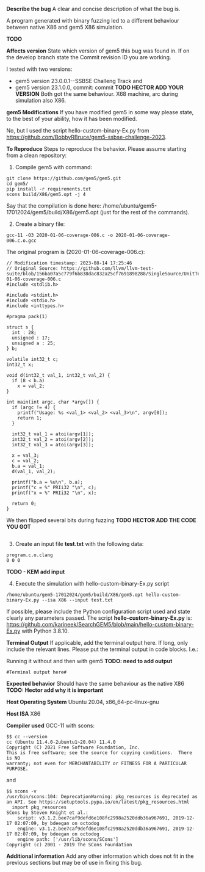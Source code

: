 **Describe the bug**
A clear and concise description of what the bug is.

A program generated with binary fuzzing led to a different behaviour between native X86 and gem5 X86 simulation.

**TODO**


**Affects version**
State which version of gem5 this bug was found in. If on the develop branch state the Commit revision ID you are working.

I tested with two versions:
 - gem5 version 23.0.0.1--SSBSE Challeng Track and 
 - gem5 version 23.1.0.0, commit: commit **TODO HECTOR ADD YOUR VERSION**
Both got the same behaviour. X68 machine, arc during simulation also X86.


**gem5 Modifications**
If you have modified gem5 in some way please state, to the best of your ability, how it has been modified.

No, but I used the script hello-custom-binary-Ex.py from https://github.com/BobbyRBruce/gem5-ssbse-challenge-2023.

**To Reproduce**
Steps to reproduce the behavior. Please assume starting from a clean repository:

1. Compile gem5 with command:
```
git clone https://github.com/gem5/gem5.git
cd gem5/
pip install -r requirements.txt
scons build/X86/gem5.opt -j 4
```
Say that the compilation is done here: /home/ubuntu/gem5-17012024/gem5/build/X86/gem5.opt (just for the rest of the commands).

2. Create a binary file:
```
gcc-11 -O3 2020-01-06-coverage-006.c -o 2020-01-06-coverage-006.c.o.gcc

```
The original program is (2020-01-06-coverage-006.c):
```
// Modification timestamp: 2023-08-14 17:25:46
// Original Source: https://github.com/llvm/llvm-test-suite/blob/156ba07a5c779f6b838dac832a25cf7691898288/SingleSource/UnitTests/2020-01-06-coverage-006.c
#include <stdlib.h>

#include <stdint.h>
#include <stdio.h>
#include <inttypes.h>

#pragma pack(1)

struct s {
  int : 28;
  unsigned : 17;
  unsigned a : 25;
} b;

volatile int32_t c;
int32_t x;

void d(int32_t val_1, int32_t val_2) {
  if (8 < b.a)
    x = val_2;
}

int main(int argc, char *argv[]) {
  if (argc != 4) {
    printf("Usage: %s <val_1> <val_2> <val_3>\n", argv[0]);
    return 1;
  }

  int32_t val_1 = atoi(argv[1]);
  int32_t val_2 = atoi(argv[2]);
  int32_t val_3 = atoi(argv[3]);

  x = val_3;
  c = val_2;
  b.a = val_1;
  d(val_1, val_2);

  printf("b.a = %u\n", b.a);
  printf("c = %" PRIi32 "\n", c);
  printf("x = %" PRIi32 "\n", x);

  return 0;
}
```
We then flipped several bits during fuzzing **TODO HECTOR ADD THE CODE YOU GOT**
```
```

3. Create an input file **test.txt** with the following data:
```
program.c.o.clang
0 0 0
```
**TODO - KEM add input**

4. Execute the simulation with hello-custom-binary-Ex.py script
```
/home/ubuntu/gem5-17012024/gem5/build/X86/gem5.opt hello-custom-binary-Ex.py --isa X86 --input test.txt
```

If possible, please include the Python configuration script used and state clearly any parameters passed.
The script **hello-custom-binary-Ex.py** is: https://github.com/karineek/SearchGEM5/blob/main/hello-custom-binary-Ex.py
with Python 3.8.10.

**Terminal Output**
If applicable, add the terminal output here. If long, only include the relevant lines.
Please put the terminal output in code blocks. I.e.:

Running it without and then with gem5
**TODO: need to add output**

```shell
#Terminal output here#
```

**Expected behavior**
Should have the same behaviour as the native X86 **TODO: Hector add why it is important**

**Host Operating System**
Ubuntu 20.04, x86_64-pc-linux-gnu

**Host ISA**
X86

**Compiler used**
GCC-11 with scons:
```
$$ cc --version
cc (Ubuntu 11.4.0-2ubuntu1~20.04) 11.4.0
Copyright (C) 2021 Free Software Foundation, Inc.
This is free software; see the source for copying conditions.  There is NO
warranty; not even for MERCHANTABILITY or FITNESS FOR A PARTICULAR PURPOSE.
```
and
```
$$ scons -v
/usr/bin/scons:104: DeprecationWarning: pkg_resources is deprecated as an API. See https://setuptools.pypa.io/en/latest/pkg_resources.html
  import pkg_resources
SCons by Steven Knight et al.:
	script: v3.1.2.bee7caf9defd6e108fc2998a2520ddb36a967691, 2019-12-17 02:07:09, by bdeegan on octodog
	engine: v3.1.2.bee7caf9defd6e108fc2998a2520ddb36a967691, 2019-12-17 02:07:09, by bdeegan on octodog
	engine path: ['/usr/lib/scons/SCons']
Copyright (c) 2001 - 2019 The SCons Foundation
```

**Additional information**
Add any other information which does not fit in the previous sections but may be of use in fixing this bug.

